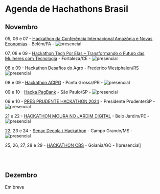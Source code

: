 <h1 text-align="center">Agenda de Hachathons Brasil</h1>

## Novembro
05, 06 e 07 - [Hackathon da Conferência Internacional Amazônia e Novas Economias](http://explorer.neoventures.global/hackathonconferencia) - Belém/PA - ![presencial]

07, 08 e 09 - [Hackathon Tech Por Elas – Transformando o Futuro das Mulheres com Tecnologia](https://www.even3.com.br/hackathon-portal-unico-para-mulheres-499661?organizador=e349358f-1cd8-46a3-9d77-0ae0151929e0&share=false&unique=true&private=true) - Fortaleza/CE - ![presencial]

08 e 09 - [Hackathon Desafios do Agro](https://docs.google.com/forms/d/1m1x1b80MP3riqPTUuwDigU0KJVquPXMF_rSORZsD8Yw/viewform?edit_requested=true) - Frederico Westphalen/RS ![presencial]

08 e 09 - [Hackathon ACIPG](https://lp.acipg.org.br/hackathon-acipg-2024) - Ponta Grossa/PR - ![presencial]

09 e 10 - [Hacka PagBank](https://hackapagbank.gupy.io/) - São Paulo/SP - ![presencial]

09 e 10 - [PRES PRUDENTE HACKATHON 2024](https://pphackathon.uxpro.com.br/) - Presidente Prudente/SP - ![presencial]

21 e 22 - [HACKATHON MOURA NO JARDIM DIGITAL](https://docs.google.com/forms/d/1dPfRkTP5fAHhpyID1S5DP8alH2quVOaGEHrydAq9tIw/viewform?edit_requested=true) - Belo Jardim/PE - ![presencial]

22, 23 e 24 - [Senac Decola / Hackathon](https://www.sympla.com.br/evento/senac-decola-hackathon/2700209?referrer=ww3.ms.senac.br) - Campo Grande/MS - ![presencial]

25, 26, 27, 28 e 29 - [HACKATHON CBS](https://19cbs.inf.ufg.br/) - Goiania/GO - [!presencial]

<br>
<br>

## Dezembro
Em breve

[online]: https://img.shields.io/badge/online-F95E7C
[presencial]: https://img.shields.io/badge/presencial-471A9B
[hibrido]: https://img.shields.io/badge/híbrido-B38412
